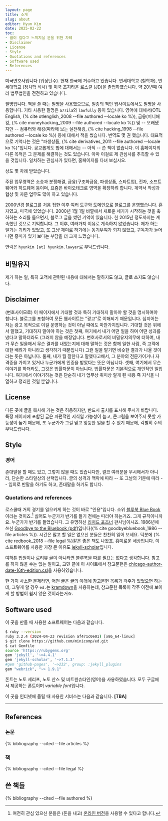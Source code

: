 ```yaml
---
layout: page
title: 소개
slug: about
editor: Hyun Kim
date: 2025-02-22
toc:
- 글이 길다고 느껴지실 분을 위한 차례
- Disclaimer
- License
- Style
- Quotations and references
- Software used
- References
---
```


미국변호사입니다 (워싱턴주). 현재 한국에 거주하고 있습니다. 연세대학교 (철학과), 연세대학교 (정치학 석사) 및 미국 조지타운 로스쿨 (JD)을 졸업하였습니다. 약 20년째 여러 법무법인을 전전하고 있습니다.

필명입니다. 책을 쓸 때는 필명을 사용했으므로, 일종의 책인 웹사이트에서도 필명을 사용합니다. 기타 사용한 필명은 `a77ila`와 `lawfully` 등이 있습니다. 영어에 대해서(OTL English, {% cite otlenglish_2008 --file authored --locale ko %}), 금융(머니해킹, {% cite moneyhacking_2009 --file authored --locale ko %}) 및 -- 오래됐지만 -- 컴퓨터와 해킹(따라해 보는 실전해킹, {% cite hacking_1998 --file authored --locale ko %}) 등에 대해서 책을 썼습니다. 번역도 몇 권 했습니다. 대표적으로 기억나는 것은 "파생상품, {% cite derivatives_2011 --file authored --locale ko %}"입니다. 공교롭게도 법에 대해서는 -- 아직 -- 쓴 책이 없습니다. 이 홈페이지의 다른 목적은 그 문제를 해결하는 것도 있습니다. 아마 이걸로 제 관심사를 추측할 수 있을 것입니다. 일치하는 관심사가 있다면, 홈페이지를 다녀 보십시오.

상도 몇 차례 받았습니다.

주된 업무영역은 소송과 분쟁해결, 금융(구조화금융, 파생상품, 스타트업), 전자, 소프트웨어와 하드웨어 등이며, 요즘은 바이오테크로 영역을 확장하려 합니다. 계약서 작성과 협상 및 자문 업무도 많이 하고 있습니다.

2000년경 블로그를 처음 접한 이후 여러 도구와 도메인으로 블로그를 운영했습니다. 혼자였고, 미국에 있었습니다. 2000년 1월 1일 바깥에서 새로운 세기가 시작하는 것을 축하하는 소리를 들으면서, 블로그 글을 썼던 기억이 있습니다. 한 2015년 정도까지는 계속했던 것으로 기억합니다. 그 이후, 여러가지 이유로 계속하지 않았습니다. 제가 하는 일과는 괴리가 있었고, 또 그냥 재미로 하기에는 동기부여가 되지 않았고, 구독자가 늘어나면 흥미가 있기 보다는 부담을 더 크게 느꼈습니다.

연락은 `hyunkim [at] hyunkim.lawyer`로 부탁드립니다.

## 비밀유지

제가 하는 일, 특히 고객에 관련된 내용에 대해서는 말하지도 않고, 글로 쓰지도 않습니다. 

## Disclaimer

(변호사이므로) 이 페이지에서 기대할 것과 특히 기대하지 말아야 할 것을 명시하여야 합니다.  블로그를 포함하여 모든 웹사이트는 "광고"로 이해되기 때문입니다.  심지어는 저는 광고 목적으로 이걸 운영하는 것이 아닐 때에도 마찬가지입니다.  기대할 것은 위에서 말했고, 기대하지 말아야 하는 것은 첫째, 여기에서 내가 어떤 일을 하여 어떤 성과를 냈다고 말하더라도 (그러지 않을 예정입니다.  변호사로서의 비밀유지의무에 더하여, 내가 무슨 일을해서 무슨 결과를 내었는지에 대해 말하는 것은 함께 일한 사람, 즉 고객에 대한 배려가 아니라고 생각하기 때문입니다) 그런 일을 맡기면 비슷한 결과가 나올 것이라는 뜻은 아닙니다.  둘째, 내가 뭘 잘한다고 말했다고해서, 그 분야의 전문가이거나 자격증을 가지고 있거나 누군가에게 인증을 받았다는 뜻은 아닙니다.  셋째, 여기에서 무슨 이야기를 하더라도, 그것은 법률자문이 아닙니다.  법률자문은 기본적으로 개인적인 일입니다. 여기에서 이야기하는 것은 단순히 내가 업무상 취미상 알게 된 내용 즉 지식을 나열하고 정리한 것일 뿐입니다.

## License

다른 곳에 글을 복사해 가는 것은 허용하지만, 반드시 출처를 표시해 주시기 바랍니다.  특정 페이지에 포함된 글은 파편적인 지식일 가능성이 높고, 큰그림을 보여주지 못할 가능성이 높기 때문에, 또 누군가가 그걸 믿고 엉뚱한 일을 할 수 있기 때문에, 각별히 주의 부탁드립니다.

## Style

### 경어

존대말을 할 때도 있고, 그렇지 않을 때도 있습니다만, 결코 여러분을 무시해서가 아니라, 단순한 스타일상의 선택입니다. 글의 성격과 맥락에 따라 -- 또 그날의 기분에 따라 -- 임의로 반말을 하기도 하고, 존대말을 하기도 합니다.

### Quotations and references

로스쿨때 거의 경기를 일으키게 하는 것이 바로 "인용"입니다. 소위 [블루북 Blue Book](https://guides.ll.georgetown.edu/bluebook)이라는 것이죠.[^bluebookonline] 싫어도 누군가가 반기를 들기 전에는 따라야 하는거죠. 그게 규칙이니까요. 누군가가 반기를 들었습니다. 그 유명하신 [리처드 포즈너](https://en.wikipedia.org/wiki/Richard_Posner) 판사님이시죠. 1986년에 쓰신 [Goodbye to the Bluebook (pdf)](https://lawreview.uchicago.edu/sites/lawreview.uchicago.edu/files/Goodbye%20to%20the%20Bluebook.pdf)입니다({% cite goodbyebluebook_1986 --file articles %}). 시간은 많고 할 일은 없으신 분들은 찬찬히 읽어 보세요. 덕분에 {% cite redbook_2018 --file legal %}같은 좋은 책도 나왔죠. 흥미로운 세상입니다. 이 소프트웨어를 사용한 가장 큰 이유도 [jekyll-scholar](https://github.com/inukshuk/jekyll-scholar)입니다.

여하튼 법원이나 로리뷰 글이 아니라면 블루북을 따를 필요는 없다고 생각합니다. 참고를 하지 않을 수는 없는 일이고, 고민 끝에 이 사이트에서 참고문헌은 [chicago-author-date-16th-edition.csl](https://github.com/citation-style-language/styles/blob/master/chicago-author-date-16th-edition.csl)을 사용하였습니다.

한 가지 사소한 문제라면, 어떤 글은 글의 아래에 참고문헌 목록과 각주가 있었으면 하는데, 그렇게 할 경우 `ed.`는 [kramdown](https://kramdown.gettalong.org/index.html)을 사용하는데, 참고문헌 목록이 각주 이전에 보이게 할 방법이 쉽지 않은 것이라는거죠.

[^bluebookonline]: 여전히 관심 있으신 분들은 (돈을 내고) [온라인 버전](https://www.legalbluebook.com/)을 사용할 수 있다고 합니다.
 
## Software used

이 곳을 만들 때 사용한 소프트웨어는 다음과 같습니다.

~~~bash
$ ruby --version
ruby 3.2.4 (2024-04-23 revision af471c0e01) [x86_64-linux]
$ git clone https://github.com/minicomp/ed.git
$ cat Gemfile
source 'https://rubygems.org'
gem 'jekyll', '~>4.4.1'
gem 'jekyll-scholar', '~>7.1.3'
#gem 'github-pages', '~>232', group: :jekyll_plugins
gem "webrick", "~> 1.9.1"
~~~

폰트는 노토 세리프, 노토 산스 및 비트겐슈타인(영어)을 사용하였습니다. 모두 구글에서 제공하는 폰트이며 *variable font*입니다.

이 곳을 인터넷에 올릴 때 사용한 서비스는 다음과 같습니다.
**[TBA]**

---

## References

### 논문 

{% bibliography --cited --file articles %}

### 책 

{% bibliography --cited --file legal %}

## 쓴 책들

{% bibliography --cited --file authored %}